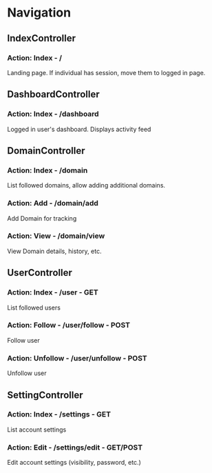 Navigation
==========

IndexController
-----

### Action: Index - /
Landing page. If individual has session, move them to logged in page.


DashboardController
-----

### Action: Index - /dashboard
Logged in user's dashboard. Displays activity feed


DomainController
-----

### Action: Index - /domain
List followed domains, allow adding additional domains.

### Action: Add - /domain/add
Add Domain for tracking

### Action: View - /domain/view
View Domain details, history, etc.


UserController
-----

### Action: Index - /user - GET
List followed users

### Action: Follow - /user/follow - POST
Follow user

### Action: Unfollow - /user/unfollow - POST
Unfollow user


SettingController
-----

### Action: Index - /settings - GET
List account settings

### Action: Edit - /settings/edit - GET/POST
Edit account settings (visibility, password, etc.)
